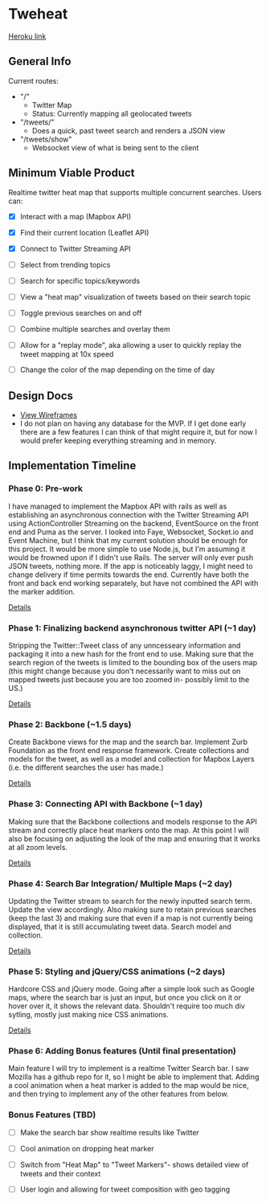 # Tweheat

[Heroku link][heroku]

[heroku]: http://tweheat.herokuapp.com

## General Info
Current routes:

* "/"
  * Twitter Map
  * Status: Currently mapping all geolocated tweets
* "/tweets/"
  * Does a quick, past tweet search and renders a JSON view
* "/tweets/show"
  *  Websocket view of what is being sent to the client

## Minimum Viable Product
Realtime twitter heat map that supports multiple concurrent searches. Users can:

- [x] Interact with a map (Mapbox API)
- [x] Find their current location (Leaflet API)
- [x] Connect to Twitter Streaming API
- [ ] Select from trending topics
- [ ] Search for specific topics/keywords
- [ ] View a "heat map" visualization of tweets based on their search topic
- [ ] Toggle previous searches on and off
- [ ] Combine multiple searches and overlay them
- [ ] Allow for a "replay mode", aka allowing a user to quickly replay the tweet mapping 
			at 10x speed
- [ ] Change the color of the map depending on the time of day


## Design Docs
* [View Wireframes][views]
* I do not plan on having any database for the MVP. If I get done early there are a 
few features I can think of that might require it, but for now I would prefer keeping
everything streaming and in memory. 

[views]: ./docs/views.md
[schema]: ./docs/schema.md

## Implementation Timeline

### Phase 0: Pre-work
I have managed to implement the Mapbox API with rails as well as establishing an 
asynchronous connection with the Twitter Streaming API using ActionController Streaming
on the backend, EventSource on the front end and Puma as the server.  I looked into 
Faye, Websocket, Socket.io and Event Machine, but I think that my current solution 
should be enough for this project. It would be more simple to use Node.js, but I'm 
assuming it would be frowned upon if I didn't use Rails. The server will only ever push 
JSON tweets, nothing more.  If the app is noticeably laggy, I might need to change delivery if time permits towards the end. Currently have both the front and back end working 
separately, but have not combined the API with the marker addition.

[Details][phase-zero]
### Phase 1: Finalizing backend asynchronous twitter API (~1 day)
Stripping the Twitter::Tweet class of any unncesseary information and packaging it into
a new hash for the front end to use.  Making sure that the search region of the tweets
is limited to the bounding box of the users map (this might change because you don't 
necessarily want to miss out on mapped tweets just because you are too zoomed in- possibly
limit to the US.)

[Details][phase-one]

### Phase 2: Backbone (~1.5 days)
Create Backbone views for the map and the search bar.  Implement Zurb Foundation as the 
front end response framework. Create collections and models for the tweet, as well as a 
model and collection for Mapbox Layers (i.e. the different searches the user has made.) 

[Details][phase-two]

### Phase 3: Connecting API with Backbone (~1 day)
Making sure that the Backbone collections and models response to the API stream and
correctly place heat markers onto the map.  At this point I will also be focusing on
adjusting the look of the map and ensuring that it works at all zoom levels. 

[Details][phase-three]

### Phase 4: Search Bar Integration/ Multiple Maps (~2 day)
Updating the Twitter stream to search for the newly inputted search term.  Update the
view accordingly.  Also making sure to retain previous searches (keep the last 3) and
making sure that even if a map is not currently being displayed, that it is still 
accumulating tweet data.  Search model and collection.

[Details][phase-four]

### Phase 5: Styling and jQuery/CSS animations (~2 days)
Hardcore CSS and jQuery mode.  Going after a simple look such as Google maps, where the 
search bar is just an input, but once you click on it or hover over it, it shows 
the relevant data.  Shouldn't require too much div sytling, mostly just making nice CSS 
animations.

[Details][phase-five]
### Phase 6: Adding Bonus features (Until final presentation)
Main feature I will try to implement is a realtime Twitter Search bar.  I saw
Mozilla has a github repo for it, so I might be able to implement that.
Adding a cool animation when a heat marker is added to the map would be nice,
and then trying to implement any of the other features from below.

### Bonus Features (TBD)
- [ ] Make the search bar show realtime results like Twitter
- [ ] Cool animation on dropping heat marker
- [ ] Switch from "Heat Map" to "Tweet Markers"- shows detailed view of tweets and 
			their context
- [ ] User login and allowing for tweet composition with geo tagging


[phase-zero]: ./docs/phases/phase0.md
[phase-one]: ./docs/phases/phase1.md
[phase-two]: ./docs/phases/phase2.md
[phase-three]: ./docs/phases/phase3.md
[phase-four]: ./docs/phases/phase4.md
[phase-five]: ./docs/phases/phase5.md

